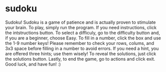 # sudoku
Sudoku! Sudoku is a game of patience and is actually proven to stimulate your brain. To play, simply run the program. If you need instructions, click the intstructions
button. To select a difficuly, go to the difficulty button and, if you are a beginner, choose Easy. To fill in a number, click the box and use the 1-9 number keys!
Please remember to check your rows, colums, and 3x3 space before filling in a number to avoid errors. If you need a hint, you are offered three hints; use them wisely! 
To reveal the solutions, just click the solutions button. Lastly, to end the game, go to actions and click exit. Good luck, and have fun! :)
